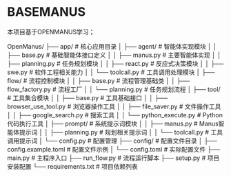# BASEMANUS

本项目基于OPENMANUS学习；

OpenManus/
├── app/                    # 核心应用目录
│   ├── agent/             # 智能体实现模块
│   │   ├── base.py        # 基础智能体接口定义
│   │   ├── manus.py       # 主要智能体实现
│   │   ├── planning.py    # 任务规划模块
│   │   ├── react.py       # 反应式决策模块
│   │   ├── swe.py         # 软件工程相关能力
│   │   └── toolcall.py    # 工具调用处理模块
│   ├── flow/              # 流程控制模块
│   │   ├── base.py        # 流程管理基础类
│   │   ├── flow_factory.py # 流程工厂
│   │   └── planning.py     # 任务规划流程
│   ├── tool/              # 工具集合模块
│   │   ├── base.py        # 工具基础接口
│   │   ├── browser_use_tool.py  # 浏览器操作工具
│   │   ├── file_saver.py  # 文件操作工具
│   │   ├── google_search.py # 搜索工具
│   │   └── python_execute.py # Python代码执行工具
│   ├── prompt/            # 系统提示词模块
│   │   ├── manus.py       # Manus智能体提示词
│   │   ├── planning.py    # 规划相关提示词
│   │   └── toolcall.py    # 工具调用提示词
│   └── config.py          # 配置管理
├── config/                # 配置文件目录
│   ├── config.example.toml # 配置文件示例
│   └── config.toml        # 实际配置文件
├── main.py               # 主程序入口
├── run_flow.py           # 流程运行脚本
├── setup.py              # 项目安装配置
└── requirements.txt      # 项目依赖列表
